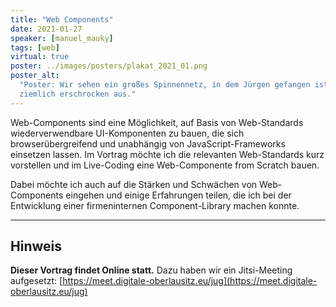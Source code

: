 ```yaml
---
title: "Web Components"
date: 2021-01-27
speaker: [manuel_mauky]
tags: [web]
virtual: true
poster: ../images/posters/plakat_2021_01.png
poster_alt:
  "Poster: Wir sehen ein großes Spinnennetz, in dem Jürgen gefangen ist. Er hängt verkehrt herum im Netz und sieht
  ziemlich erschrocken aus."
---
```


Web-Components sind eine Möglichkeit, auf Basis von Web-Standards wiederverwendbare UI-Komponenten zu bauen, die sich
browserübergreifend und unabhängig von JavaScript-Frameworks einsetzen lassen. Im Vortrag möchte ich die relevanten
Web-Standards kurz vorstellen und im Live-Coding eine Web-Componente from Scratch bauen.

Dabei möchte ich auch auf die Stärken und Schwächen von Web-Components eingehen und einige Erfahrungen teilen, die ich
bei der Entwicklung einer firmeninternen Component-Library machen konnte.

---

## Hinweis

**Dieser Vortrag findet Online statt.** Dazu haben wir ein Jitsi-Meeting aufgesetzt:
[https://meet.digitale-oberlausitz.eu/jug](https://meet.digitale-oberlausitz.eu/jug)
